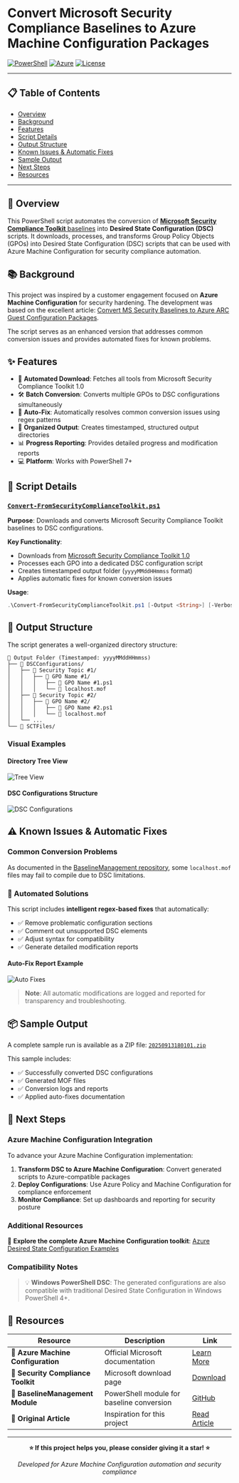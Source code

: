 # Convert Microsoft Security Compliance Baselines to Azure Machine Configuration Packages

[![PowerShell](https://img.shields.io/badge/PowerShell-7.X-blue?logo=powershell)](https://github.com/PowerShell/PowerShell)
[![Azure](https://img.shields.io/badge/Azure-Machine%20Configuration-0078d4?logo=microsoft-azure)](https://learn.microsoft.com/en-us/azure/governance/machine-configuration/)
[![License](https://img.shields.io/badge/License-MIT-green.svg)](LICENSE)

---

## 📋 Table of Contents

- [Overview](#-overview)
- [Background](#-background)
- [Features](#-features)
- [Script Details](#-script-details)
- [Output Structure](#-output-structure)
- [Known Issues & Automatic Fixes](#-known-issues--automatic-fixes)
- [Sample Output](#-sample-output)
- [Next Steps](#-next-steps)
- [Resources](#-resources)

---

## 🎯 Overview

This PowerShell script automates the conversion of [**Microsoft Security Compliance Toolkit** baselines](https://www.microsoft.com/en-us/download/details.aspx?id=55319) into **Desired State Configuration (DSC)** scripts. It downloads, processes, and transforms Group Policy Objects (GPOs) into Desired State Configuration (DSC) scripts that can be used with Azure Machine Configuration for security compliance automation.

## 📚 Background

This project was inspired by a customer engagement focused on **Azure Machine Configuration** for security hardening. The development was based on the excellent article: [Convert MS Security Baselines to Azure ARC Guest Configuration Packages](https://doitpshway.com/convert-ms-security-baselines-to-azure-arc-guest-configuration-packages).

The script serves as an enhanced version that addresses common conversion issues and provides automated fixes for known problems.

## ✨ Features

- 🔄 **Automated Download**: Fetches all tools from Microsoft Security Compliance Toolkit 1.0
- 🛠️ **Batch Conversion**: Converts multiple GPOs to DSC configurations simultaneously
- 🔧 **Auto-Fix**: Automatically resolves common conversion issues using regex patterns
- 📁 **Organized Output**: Creates timestamped, structured output directories
- 📊 **Progress Reporting**: Provides detailed progress and modification reports
- 💻 **Platform**: Works with PowerShell 7+

## 🔧 Script Details

### [`Convert-FromSecurityComplianceToolkit.ps1`](Convert-FromSecurityComplianceToolkit.ps1)

**Purpose**: Downloads and converts Microsoft Security Compliance Toolkit baselines to DSC configurations.

**Key Functionality**:

- Downloads from [Microsoft Security Compliance Toolkit 1.0](https://www.microsoft.com/en-us/download/details.aspx?id=55319)
- Processes each GPO into a dedicated DSC configuration script
- Creates timestamped output folder (`yyyyMMddHHmmss` format)
- Applies automatic fixes for known conversion issues

**Usage**:

```powershell
.\Convert-FromSecurityComplianceToolkit.ps1 [-Output <String>] [-Verbose]
```

## 📂 Output Structure

The script generates a well-organized directory structure:

```
📁 Output Folder (Timestamped: yyyyMMddHHmmss)
├── 📁 DSCConfigurations/
│   ├── 📁 Security Topic #1/
│   │   ├── 📁 GPO Name #1/
│   │   │   ├── 📄 GPO Name #1.ps1
│   │   │   └── 📄 localhost.mof
│   ├── 📁 Security Topic #2/
│   │   ├── 📁 GPO Name #2/
│   │   │   ├── 📄 GPO Name #2.ps1
│   │   │   └── 📄 localhost.mof
│   └── ...
└── 📁 SCTFiles/
```

### Visual Examples

#### Directory Tree View

![Tree View](docs/treeview.jpg)

#### DSC Configurations Structure

![DSC Configurations](docs/dscconfigurations.jpg)

## ⚠️ Known Issues & Automatic Fixes

### Common Conversion Problems

As documented in the [BaselineManagement repository](https://github.com/microsoft/BaselineManagement?tab=readme-ov-file#known-gaps-in-capability), some `localhost.mof` files may fail to compile due to DSC limitations.

### 🔧 Automated Solutions

This script includes **intelligent regex-based fixes** that automatically:

- ✅ Remove problematic configuration sections
- ✅ Comment out unsupported DSC elements
- ✅ Adjust syntax for compatibility
- ✅ Generate detailed modification reports

#### Auto-Fix Report Example

![Auto Fixes](docs/autofixes.jpg)

> **Note**: All automatic modifications are logged and reported for transparency and troubleshooting.

## 📦 Sample Output

A complete sample run is available as a ZIP file: [`20250913180101.zip`](20250913180101.zip)

This sample includes:

- ✅ Successfully converted DSC configurations
- ✅ Generated MOF files
- ✅ Conversion logs and reports
- ✅ Applied auto-fixes documentation

## 🚀 Next Steps

### Azure Machine Configuration Integration

To advance your Azure Machine Configuration implementation:

1. **Transform DSC to Azure Machine Configuration**: Convert generated scripts to Azure-compatible packages
2. **Deploy Configurations**: Use Azure Policy and Machine Configuration for compliance enforcement
3. **Monitor Compliance**: Set up dashboards and reporting for security posture

### Additional Resources

🔗 **Explore the complete Azure Machine Configuration toolkit**:
[Azure Desired State Configuration Examples](https://github.com/lavanack/laurentvanacker.com/tree/master/Azure/Desired%20State%20Configuration/Azure%20Machine%20Configuration)

### Compatibility Notes

> 💡 **Windows PowerShell DSC**: The generated configurations are also compatible with traditional Desired State Configuration in Windows PowerShell 4+.

## 📖 Resources

| Resource                          | Description                               | Link                                                                                                           |
| --------------------------------- | ----------------------------------------- | -------------------------------------------------------------------------------------------------------------- |
| 🔗 **Azure Machine Configuration** | Official Microsoft documentation          | [Learn More](https://learn.microsoft.com/en-us/azure/governance/machine-configuration/)                        |
| 🔗 **Security Compliance Toolkit** | Microsoft download page                   | [Download](https://www.microsoft.com/en-us/download/details.aspx?id=55319)                                     |
| 🔗 **BaselineManagement Module**   | PowerShell module for baseline conversion | [GitHub](https://github.com/microsoft/BaselineManagement)                                                      |
| 🔗 **Original Article**            | Inspiration for this project              | [Read Article](https://doitpshway.com/convert-ms-security-baselines-to-azure-arc-guest-configuration-packages) |

---

<div align="center">

**⭐ If this project helps you, please consider giving it a star! ⭐**

*Developed for Azure Machine Configuration automation and security compliance*

</div>
